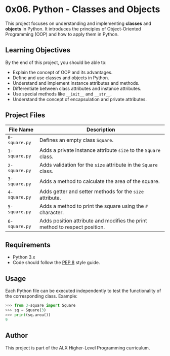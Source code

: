 # 0x06. Python - Classes and Objects

This project focuses on understanding and implementing **classes** and **objects** in Python. It introduces the principles of Object-Oriented Programming (OOP) and how to apply them in Python.

## Learning Objectives

By the end of this project, you should be able to:

- Explain the concept of OOP and its advantages.
- Define and use classes and objects in Python.
- Understand and implement instance attributes and methods.
- Differentiate between class attributes and instance attributes.
- Use special methods like `__init__` and `__str__`.
- Understand the concept of encapsulation and private attributes.

## Project Files

| File Name     | Description                                                                |
| ------------- | -------------------------------------------------------------------------- |
| `0-square.py` | Defines an empty class `Square`.                                           |
| `1-square.py` | Adds a private instance attribute `size` to the `Square` class.            |
| `2-square.py` | Adds validation for the `size` attribute in the `Square` class.            |
| `3-square.py` | Adds a method to calculate the area of the square.                         |
| `4-square.py` | Adds getter and setter methods for the `size` attribute.                   |
| `5-square.py` | Adds a method to print the square using the `#` character.                 |
| `6-square.py` | Adds position attribute and modifies the print method to respect position. |

## Requirements

- Python 3.x
- Code should follow the [PEP 8](https://peps.python.org/pep-0008/) style guide.

## Usage

Each Python file can be executed independently to test the functionality of the corresponding class. Example:

```python
>>> from 3-square import Square
>>> sq = Square(3)
>>> print(sq.area())
9
```

## Author

This project is part of the ALX Higher-Level Programming curriculum.
